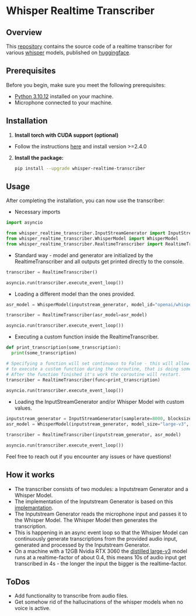 # Whisper Realtime Transcriber

## Overview

This [repository](https://github.com/nico-byte/whisper-realtime-transcriber) contains the source code of a realtime transcriber for various [whisper](https://github.com/openai/whisper) models, published on [huggingface](https://github.com/huggingface/transformers).

## Prerequisites

Before you begin, make sure you meet the following prerequisites:

- [Python 3.10.12](https://www.python.org) installed on your machine.
- Microphone connected to your machine.

## Installation

1. **Install torch with CUDA support (optional)**
  - Follow the instructions [here](https://pytorch.org/get-started/locally/) and install version >=2.4.0

2. **Install the package:**
      ```bash
      pip install --upgrade whisper-realtime-transcriber
      ```

## Usage

After completing the installation, you can now use the transcriber:

  - Necessary imports
  ```python
  import asyncio

  from whisper_realtime_transcriber.InputStreamGenerator import InputStreamGenerator
  from whisper_realtime_transcriber.WhisperModel import WhisperModel
  from whisper_realtime_transcriber.RealtimeTranscriber import RealtimeTranscriber
  ```

  - Standard way - model and generator are initialized by the RealtimeTranscriber and all outputs get printed directly to the console.
  ```python
  transcriber = RealtimeTranscriber()

  asyncio.run(transcriber.execute_event_loop())
  ```

  - Loading a different model than the ones provided.
  ```python
  asr_model = WhisperModel(inputstream_generator, model_id="openai/whisper-tiny")

  transcriber = RealtimeTranscriber(asr_model=asr_model)

  asyncio.run(transcriber.execute_event_loop())
  ```

  - Executing a custom function inside the RealtimeTranscriber.
  ```python
  def print_transcription(some_transcription):
    print(some_transcription)
  
  # Specifying a function will set continuous to False - this will allow one
  # to execute a custom function during the coroutine, that is doing something with the transcriptions.
  # After the function finished it's work the coroutine will restart.
  transcriber = RealtimeTranscriber(func=print_transcription)
    
  asyncio.run(transcriber.execute_event_loop())
  ```

  - Loading the InputStreamGenerator and/or Whisper Model with custom values.
  ```python
  inputstream_generator = InputStreamGenerator(samplerate=8000, blocksize=2000, min_chunks=2)
  asr_model = WhisperModel(inputstream_generator, model_size="large-v3", device="cuda")

  transcriber = RealtimeTranscriber(inputstream_generator, asr_model)

  asyncio.run(transcriber.execute_event_loop())
  ```

Feel free to reach out if you encounter any issues or have questions!

## How it works

- The transcriber consists of two modules: a Inputstream Generator and a Whisper Model.
- The implementation of the Inputstream Generator is based on this [implemantation](https://github.com/tobiashuttinger/openai-whisper-realtime).
- The Inputstream Generator reads the microphone input and passes it to the Whisper Model. The Whisper Model then generates the transcription.
- This is happening in an async event loop so that the Whsiper Model can continuously generate transcriptions from the provided audio input, generated and processed by the Inputstream Generator.
- On a machine with a 12GB Nvidia RTX 3060 the [distilled large-v3](https://github.com/huggingface/distil-whisper) model runs at a realtime-factor of about 0.4, this means 10s of audio input get transcribed in 4s - the longer the input the bigger is the realtime-factor.

## ToDos

- Add functionality to transcribe from audio files.
- Get somehow rid of the hallucinations of the whisper models when no voice is active.
